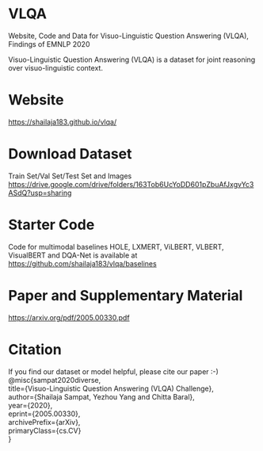 # VLQA
Website, Code and Data for Visuo-Linguistic Question Answering (VLQA), Findings of EMNLP 2020

Visuo-Linguistic Question Answering (VLQA) is a dataset for joint reasoning over visuo-linguistic context.

# Website
https://shailaja183.github.io/vlqa/

# Download Dataset
Train Set/Val Set/Test Set and Images
https://drive.google.com/drive/folders/163Tob6UcYoDD601pZbuAfJxgvYc3ASdQ?usp=sharing

# Starter Code 
Code for multimodal baselines HOLE, LXMERT, ViLBERT, VLBERT, VisualBERT and DQA-Net is available at
https://github.com/shailaja183/vlqa/baselines

# Paper and Supplementary Material
https://arxiv.org/pdf/2005.00330.pdf

# Citation
If you find our dataset or model helpful, please cite our paper :-)<br/>
@misc{sampat2020diverse,<br/>
title={Visuo-Linguistic Question Answering (VLQA) Challenge},<br/>
author={Shailaja Sampat, Yezhou Yang and Chitta Baral},<br/>
year={2020},<br/>
eprint={2005.00330},<br/>
archivePrefix={arXiv},<br/>
primaryClass={cs.CV}<br/>
}
